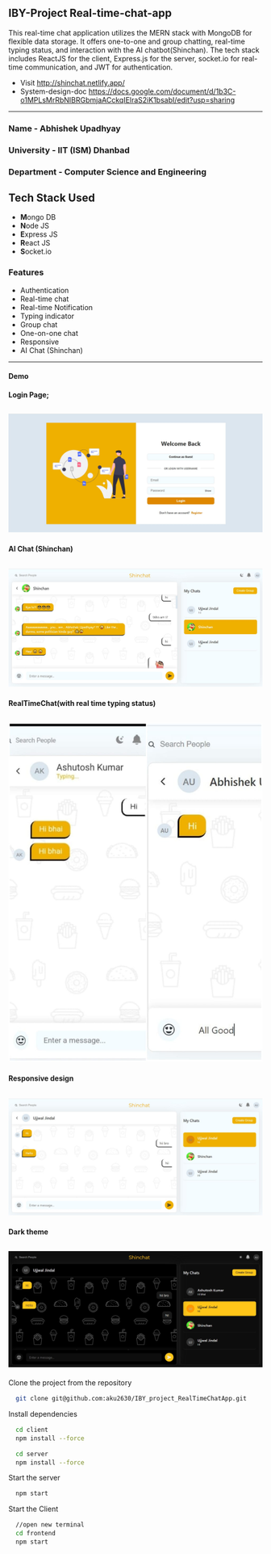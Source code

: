 ## IBY-Project Real-time-chat-app

This real-time chat application utilizes the MERN stack with MongoDB for flexible data storage. It offers one-to-one and group chatting, real-time typing status, and interaction with the AI chatbot(Shinchan). The tech stack includes ReactJS for the client, Express.js for the server, socket.io for real-time communication, and JWT for authentication.

- Visit <http://shinchat.netlify.app/>
- System-design-doc <https://docs.google.com/document/d/1b3C-o1MPLsMrRbNIBRGbmjaACckqIElraS2iK1bsabI/edit?usp=sharing>

---

### Name - Abhishek Upadhyay

### University - IIT (ISM) Dhanbad

### Department - Computer Science and Engineering

## Tech Stack Used

- **M**ongo DB
- **N**ode JS
- **E**xpress JS
- **R**eact JS
- **S**ocket.io

### Features

- Authentication
- Real-time chat
- Real-time Notification
- Typing indicator
- Group chat
- One-on-one chat
- Responsive
- AI Chat (Shinchan)

---

#### Demo

#### Login Page;

## ![ScreenShot](./client/Screenshots/screenshot1.png)

#### AI Chat (Shinchan)

## ![ScreenShot](./client/Screenshots/screenshot2.png)

#### RealTimeChat(with real time typing status)

## ![ScreenShot](./client/Screenshots/screenshot3.png)

#### Responsive design

## ![ScreenShot](./client/Screenshots/screenshot4.png)

#### Dark theme

## ![ScreenShot](./client/Screenshots/screenshot5.png)

Clone the project from the repository

```bash
  git clone git@github.com:aku2630/IBY_project_RealTimeChatApp.git
```

Install dependencies

```bash
  cd client
  npm install --force
```

```bash
  cd server
  npm install --force
```

Start the server

```bash
  npm start
```

Start the Client

```bash
  //open new terminal
  cd frontend
  npm start
```

